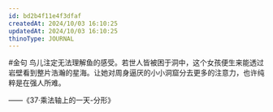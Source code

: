 ```yaml
---
id: bd2b4f11e4f3dfaf
createdAt: 2024/10/03 16:10:25
updatedAt: 2024/10/03 16:10:25
thinoType: JOURNAL
---
```

#金句 鸟儿注定无法理解鱼的感受。若世人皆被困于洞中，这个女孩便生来能透过岩壁看到整片浩瀚的星海。让她对周身逼厌的小小洞窟分去更多的注意力，也许纯粹是在强人所难。

——《37·乘法轴上的一天-分形》